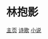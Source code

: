 # 林抱影

[主页](https://github.com/linbaoying/life/README.md "homepage") [诗歌](https://github.com/linbaoying/life/README.md "homepage") [小说](https://github.com/linbaoying/life/README.md "homepage")